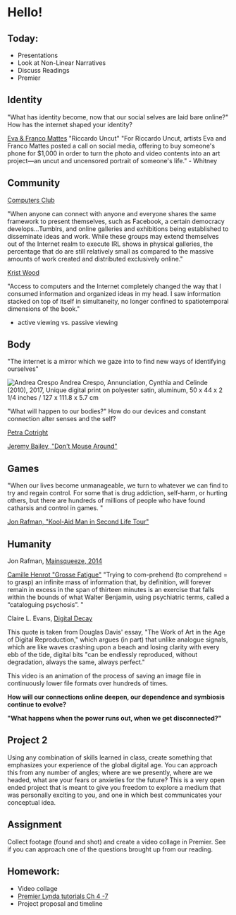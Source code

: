 # Hello!
## Today:
- Presentations
- Look at Non-Linear Narratives
- Discuss Readings
- Premier

## Identity

"What has identity become, now that our social selves are laid bare online?" How has the internet shaped your identity?

[Eva & Franco Mattes](http://0100101110101101.org/) "Riccardo Uncut"
"For Riccardo Uncut, artists Eva and Franco Mattes posted a call on social media, offering to buy someone's phone for $1,000 in order to turn the photo and video contents into an art project—an uncut and uncensored portrait of someone's life." - Whitney

## Community

[Computers Club](http://www.computersclub.org/club/)

"When anyone can connect with anyone and everyone shares the same framework to present themselves, such as Facebook, a certain democracy develops...Tumblrs, and online galleries and exhibitions being established to disseminate ideas and work. While these groups may extend themselves out of the Internet realm to execute IRL shows in physical galleries, the percentage that do are still relatively small as compared to the massive amounts of work created and distributed exclusively online."

[Krist Wood](http://www.kristwood.com/)

"Access to computers and the Internet completely changed the way that I consumed information and organized ideas in my head. I saw information stacked on top of itself in simultaneity, no longer confined to spatiotemporal dimensions of the book."

- active viewing vs. passive viewing

## Body
"The internet is a mirror which we gaze into to find new ways of identifying ourselves"

![Andrea Crespo](https://artviewer.org/wp-content/uploads/2017/04/3.jpg)
Andrea Crespo, Annunciation, Cynthia and Celinde (2010), 2017, Unique digital print on polyester satin, aluminum, 50 x 44 x 2 1/4 inches / 127 x 111.8 x 5.7 cm

"What will happen to our bodies?" How do our devices and constant connection alter senses and the self?

[Petra Cotright](https://www.youtube.com/watch?v=ut8scgsZfV0)

[Jeremy Bailey, "Don't Mouse Around"](https://www.youtube.com/watch?v=fys_OccfbX8)

## Games

"When our lives become unmanageable, we turn to whatever we can find to try and regain control. For some that is drug addiction, self-harm, or hurting others, but there are hundreds of millions of people who have found catharsis and control in games. "

[Jon Rafman, "Kool-Aid Man in Second Life Tour"](https://vimeo.com/4870055)

## Humanity

Jon Rafman, [Mainsqueeze, 2014](https://vimeo.com/100324610)

[Camille Henrot "Grosse Fatigue"](https://vimeo.com/86174818)
"Trying to com-prehend (to comprehend = to grasp) an infinite mass of information that, by definition, will forever remain in excess in the span of thirteen minutes is an exercise that falls within the bounds of what Walter Benjamin, using psychiatric terms, called a “cataloguing psychosis”. "

Claire L. Evans, [Digital Decay](https://vimeo.com/400918)

This quote is taken from Douglas Davis' essay, "The Work of Art in the Age of Digital Reproduction," which argues (in part) that unlike analogue signals, which are like waves crashing upon a beach and losing clarity with every ebb of the tide, digital bits "can be endlessly reproduced, without degradation, always the same, always perfect."

This video is an animation of the process of saving an image file in continuously lower file formats over hundreds of times.

**How will our connections online deepen, our dependence and symbiosis continue to evolve?**

**"What happens when the power runs out, when we get disconnected?"**

## Project 2

Using any combination of skills learned in class, create something that emphasizes your experience of the global digital age. You can approach this from any number of angles; where are we presently, where are we headed, what are your fears or anxieties for the future? This is a very open ended project that is meant to give you freedom to explore a medium that was personally exciting to you, and one in which best communicates your conceptual idea.

## Assignment
Collect footage (found and shot) and create a video collage in Premier. See if you can approach one of the questions brought up from our reading. 

## Homework:

- Video collage
- [Premier Lynda tutorials Ch 4 -7](https://www.lynda.com/Premiere-Pro-tutorials/Welcome/758639/808536-4.html)
- Project proposal and timeline
